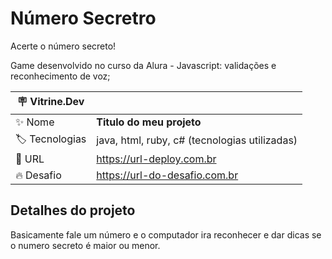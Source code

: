 # Número Secretro

Acerte o número secreto!

Game desenvolvido no curso da Alura - Javascript: validações e reconhecimento de voz;



| :placard: Vitrine.Dev |     |
| -------------  | --- |
| :sparkles: Nome        | **Titulo do meu projeto**
| :label: Tecnologias | java, html, ruby, c# (tecnologias utilizadas)
| :rocket: URL         | https://url-deploy.com.br
| :fire: Desafio     | https://url-do-desafio.com.br



## Detalhes do projeto

Basicamente fale um número e o computador ira reconhecer e dar dicas se o numero secreto é maior ou menor.
